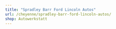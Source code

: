 ```yaml
---
title: "Spradley Barr Ford Lincoln Autos"
url: /cheyenne/spradley-barr-ford-lincoln-autos/
shop: Autowerkstatt
---
```

